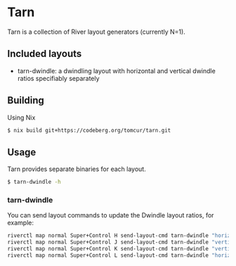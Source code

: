 # Tarn

Tarn is a collection of River layout generators (currently N=1).

## Included layouts

- tarn-dwindle: a dwindling layout with horizontal and vertical dwindle ratios
  specifiably separately

## Building

Using Nix

```bash
$ nix build git+https://codeberg.org/tomcur/tarn.git
```

## Usage

Tarn provides separate binaries for each layout.

```bash
$ tarn-dwindle -h
```

### tarn-dwindle

You can send layout commands to update the Dwindle layout ratios, for example:

```bash
riverctl map normal Super+Control H send-layout-cmd tarn-dwindle "horizontal-ratio -0.05"
riverctl map normal Super+Control J send-layout-cmd tarn-dwindle "vertical-ratio +0.05"
riverctl map normal Super+Control K send-layout-cmd tarn-dwindle "vertical-ratio -0.05"
riverctl map normal Super+Control L send-layout-cmd tarn-dwindle "horizontal-ratio +0.05"
```
